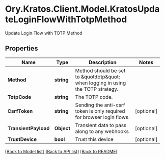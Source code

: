 # Ory.Kratos.Client.Model.KratosUpdateLoginFlowWithTotpMethod
Update Login Flow with TOTP Method

## Properties

Name | Type | Description | Notes
------------ | ------------- | ------------- | -------------
**Method** | **string** | Method should be set to \&quot;totp\&quot; when logging in using the TOTP strategy. | 
**TotpCode** | **string** | The TOTP code. | 
**CsrfToken** | **string** | Sending the anti-csrf token is only required for browser login flows. | [optional] 
**TransientPayload** | **Object** | Transient data to pass along to any webhooks | [optional] 
**TrustDevice** | **bool** | Trust this device | [optional] 

[[Back to Model list]](../../README.md#documentation-for-models) [[Back to API list]](../../README.md#documentation-for-api-endpoints) [[Back to README]](../../README.md)

